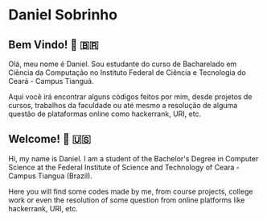 # Daniel Sobrinho

## Bem Vindo! :wave: :brazil:
Olá, meu nome é Daniel. Sou estudante do curso de Bacharelado em Ciência da Computação no Instituto Federal de Ciência e Tecnologia do Ceará - Campus Tianguá.

Aqui você irá encontrar alguns códigos feitos por mim, desde projetos de cursos, trabalhos da faculdade ou até mesmo a resolução de alguma questão de plataformas online como hackerrank, URI, etc.

## Welcome! :wave: :us:
Hi, my name is Daniel. I am a student of the Bachelor's Degree in Computer Science at the Federal Institute of Science and Technology of Ceara - Campus Tiangua (Brazil).

Here you will find some codes made by me, from course projects, college work or even the resolution of some question from online platforms like hackerrank, URI, etc.
